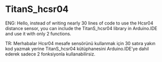 # TitanS_hcsr04

ENG: Hello, instead of writing nearly 30 lines of code to use the Hcsr04 distance sensor, you can include the TitanS_hcsr04 library in Arduino.IDE and use it with only 2 functions.

TR: Merhabalar Hcsr04 mesafe sensörünü kullanmak için 30 satıra yakın kod yazmak yerine TitanS_hcsr04 kütüphanesini Arduino.IDE'ye dahil ederek sadece 2 fonksiyonla kullanabilirsiz.
